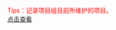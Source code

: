 
<div style="color:red;">Tips：记录项目组目前所维护的项目。</div>

<div><a target="_blank" href="https://naotu.baidu.com/file/7846c8be9a8c748e91b39785f3540f46?token=4c7a43647022e50d">点击查看</a></div>
